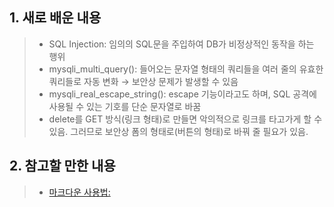 ## 1. 새로 배운 내용
> * SQL Injection: 임의의 SQL문을 주입하여 DB가 비정상적인 동작을 하는 행위
> * mysqli_multi_query(): 들어오는 문자열 형태의 쿼리들을 여러 줄의 유효한 쿼리들로 자동 변화 → 보안상 문제가 발생할 수 있음
> * mysqli_real_escape_string(): escape 기능이라고도 하며, SQL 공격에 사용될 수 있는 기호를 단순 문자열로 바꿈
> * delete를 GET 방식(링크 형태)로 만들면 악의적으로 링크를 타고가게 할 수 있음. 그러므로 보안상 폼의 형태로(버튼의 형태)로 바꿔 줄 필요가 있음.

## 2. 참고할 만한 내용
> * [마크다운 사용법:](https://gist.github.com/ihoneymon/652be052a0727ad59601)

